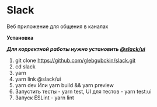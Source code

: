 # Slack
Веб приложение для общения в каналах

**Установка**

***Для корректной работы нужно установить [@slack/ui](https://github.com/glebgubckin/-slack-ui)***

1. git clone https://github.com/glebgubckin/slack.git
2. cd slack
3. yarn
4. yarn link @slack/ui
5. yarn dev Или yarn build && yarn preview
6. Запустить тесты - yarn test, UI для тестов - yarn test:ui
7. Запуск ESLint - yarn lint
